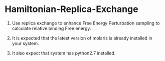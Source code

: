 # Hamiltonian-Replica-Exchange
1) Use replica exchange to enhance Free Energy Perturbation sampling to calculate relative binding Free energy.

2) It is expected that the latest version of molaris is already installed in your system.

3) It also expect that system has python2.7 installed.
